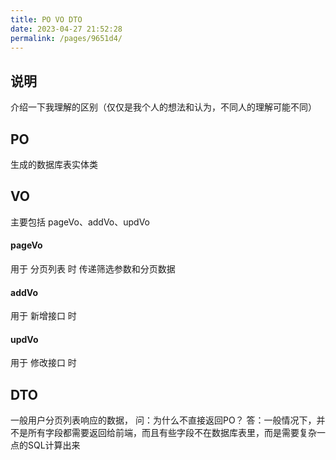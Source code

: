 ```yaml
---
title: PO VO DTO
date: 2023-04-27 21:52:28
permalink: /pages/9651d4/
---
```

## 说明

介绍一下我理解的区别（仅仅是我个人的想法和认为，不同人的理解可能不同）

## PO

生成的数据库表实体类

## VO

主要包括 pageVo、addVo、updVo

#### pageVo

用于 分页列表 时 传递筛选参数和分页数据

#### addVo

用于 新增接口 时

#### updVo

用于 修改接口 时

## DTO

一般用户分页列表响应的数据，
问：为什么不直接返回PO？
答：一般情况下，并不是所有字段都需要返回给前端，而且有些字段不在数据库表里，而是需要复杂一点的SQL计算出来
